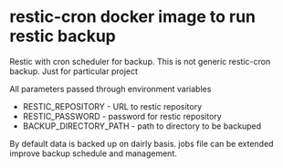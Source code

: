 # restic-cron docker image to run restic backup
Restic with cron scheduler for backup. This is not generic restic-cron backup. Just for particular project

All parameters passed through environment variables

* RESTIC_REPOSITORY - URL to restic repository
* RESTIC_PASSWORD - password for restic repository
* BACKUP_DIRECTORY_PATH - path to directory to be backuped

By default data is backed up on dairly basis. jobs file can be extended improve backup schedule and management.
